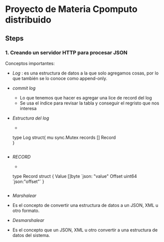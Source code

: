 # Proyecto de Materia Cpomputo distribuido





## Steps
### 1. Creando un servidor HTTP para procesar JSON

Conceptos importantes:

- *Log* : es una estructura de datos a la que solo agregamos cosas, por lo que también se lo conoce como append-only.

- *commit log*
  - Lo que tenemos que hacer es agregar una lice de record del log
  - Se usa el índice para revisar la tabla y conseguir el regristo que nos interesa

- *Estructura del log*
  - ``` 
  type Log struct{
    mu sync.Mutex
    records [] Record    
  } 
  ```
- *RECORD* 
  - ```
  type Record struct {
    Value []byte ´json: "value"
    Offset uint64 ´json:"offset"´
  }
  ```
- *Marshalear*
- Es el concepto de convertir una estructura de datos a un JSON, XML u otro formato.

- *Desmarshalear*
 - Es el concepto que un JSON, XML u otro convertir a una estructura de datos del sistema.